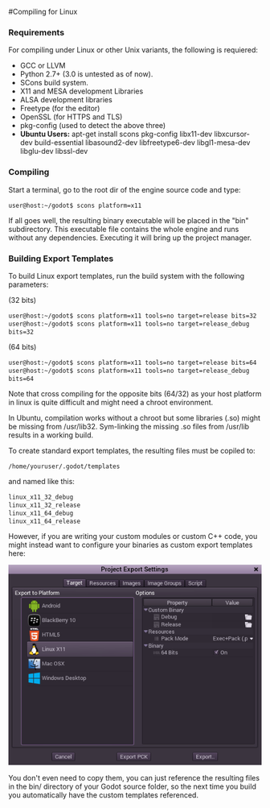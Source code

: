 #Compiling for Linux
### Requirements

For compiling under Linux or other Unix variants, the following is requiered:

*  GCC or LLVM 
*  Python 2.7+ (3.0 is untested as of now).
*  SCons build system.
*  X11 and MESA development Libraries
*  ALSA development libraries
*  Freetype (for the editor)
*  OpenSSL (for HTTPS and TLS)
*  pkg-config (used to detect the above three)
*  **Ubuntu Users:** apt-get install scons pkg-config libx11-dev libxcursor-dev build-essential libasound2-dev libfreetype6-dev libgl1-mesa-dev libglu-dev libssl-dev

### Compiling

Start a terminal, go to the root dir of the engine source code and type:
```
user@host:~/godot$ scons platform=x11
```

If all goes well, the resulting binary executable will be placed in the "bin" subdirectory. This executable file contains the whole engine and runs without any dependencies. Executing it will bring up the project manager.

### Building Export Templates

To build Linux export templates, run the build system with the following parameters:

(32 bits)
```
user@host:~/godot$ scons platform=x11 tools=no target=release bits=32
user@host:~/godot$ scons platform=x11 tools=no target=release_debug bits=32
```
(64 bits)
```
user@host:~/godot$ scons platform=x11 tools=no target=release bits=64
user@host:~/godot$ scons platform=x11 tools=no target=release_debug bits=64
```

Note that cross compiling for the opposite bits (64/32) as your host platform in linux is quite difficult and might need a chroot environment. 

In Ubuntu, compilation works without a chroot but some libraries (.so) might be missing from /usr/lib32. Sym-linking the missing .so files from /usr/lib results in a working build.

To create standard export templates, the resulting files must be copiled to:

```
/home/youruser/.godot/templates
```

and named like this:

```
linux_x11_32_debug
linux_x11_32_release
linux_x11_64_debug
linux_x11_64_release
```

However, if you are writing your custom modules or custom C++ code, you might instead want to configure your binaries as custom export templates here:

<p align="center"><img src="images/lintemplates.png"></p>

You don't even need to copy them, you can just reference the resulting files in the bin/ directory of your Godot source folder, so the next time you build you automatically have the custom templates referenced.

